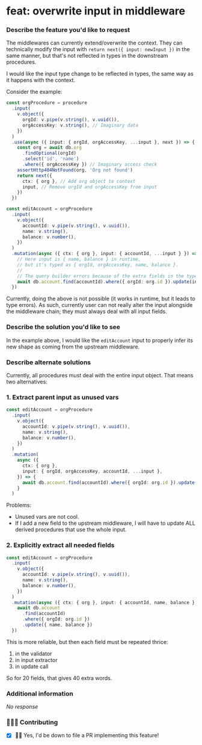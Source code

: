 # feat: overwrite input in middleware

### Describe the feature you'd like to request

The middlewares can currently extend/overwrite the context. They can technically modify the input with `return next({ input: newInput })` in the same manner, but that's not reflected in types in the downstream procedures.

I would like the input type change to be reflected in types, the same way as it happens with the context.

Consider the example:

```ts
const orgProcedure = procedure
  .input(
    v.object({
      orgId: v.pipe(v.string(), v.uuid()),
      orgAccessKey: v.string(), // Imaginary data
    })
  )
  .use(async ({ input: { orgId, orgAccessKey, ...input }, next }) => {
    const org = await db.org
      .findOptional(orgId)
      .select('id', 'name')
      .where({ orgAccessKey }) // Imaginary access check
    assertHttp404NotFound(org, 'Org not found')
    return next({
      ctx: { org }, // Add org object to context
      input, // Remove orgId and orgAccessKey from input
    })
  })

const editAccount = orgProcedure
  .input(
    v.object({
      accountId: v.pipe(v.string(), v.uuid()),
      name: v.string(),
      balance: v.number(),
    })
  )
  .mutation(async ({ ctx: { org }, input: { accountId, ...input } }) => {
    // Here input is { name, balance } in runtime,
    // but it's typed as { orgId, orgAccessKey, name, balance }.
    //
    // The query builder errors because of the extra fields in the type.
    await db.account.find(accountId).where({ orgId: org.id }).update(input)
  })
```

Currently, doing the above is not possible (it works in runtime, but it leads to type errors). As such, currently user can not really alter the input alongside the middleware chain; they must always deal with all input fields.

### Describe the solution you'd like to see

In the example above, I would like the `editAccount` input to properly infer its new shape as coming from the upstream middleware.

### Describe alternate solutions

Currently, all procedures must deal with the entire input object. That means two alternatives:

### 1. Extract parent input as unused vars

```ts
const editAccount = orgProcedure
  .input(
    v.object({
      accountId: v.pipe(v.string(), v.uuid()),
      name: v.string(),
      balance: v.number(),
    })
  )
  .mutation(
    async ({
      ctx: { org },
      input: { orgId, orgAccessKey, accountId, ...input },
    }) => {
      await db.account.find(accountId).where({ orgId: org.id }).update(input)
    }
  )
```

Problems:

- Unused vars are not cool.
- If I add a new field to the upstream middleware, I will have to update ALL derived procedures that use the whole input.

### 2. Explicitly extract all needed fields

```ts
const editAccount = orgProcedure
  .input(
    v.object({
      accountId: v.pipe(v.string(), v.uuid()),
      name: v.string(),
      balance: v.number(),
    })
  )
  .mutation(async ({ ctx: { org }, input: { accountId, name, balance } }) => {
    await db.account
      .find(accountId)
      .where({ orgId: org.id })
      .update({ name, balance })
  })
```

This is more reliable, but then each field must be repeated thrice:

1. in the validator
2. in input extractor
3. in update call

So for 20 fields, that gives 40 extra words.

### Additional information

_No response_

### 👨‍👧‍👦 Contributing

- [x] 🙋‍♂️ Yes, I'd be down to file a PR implementing this feature!
